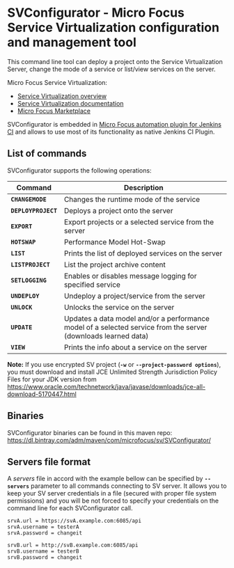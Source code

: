 # SVConfigurator - Micro Focus Service Virtualization configuration and management tool

This command line tool can deploy a project onto the Service Virtualization Server, change the mode of a service or list/view services on the server.

Micro Focus Service Virtualization:
  * [Service Virtualization overview](https://www.microfocus.com/sv)
  * [Service Virtualization documentation](https://admhelp.microfocus.com/sv/en/)
  * [Micro Focus Marketplace](https://marketplace.microfocus.com/appdelivery/content/service-virtualization)

SVConfigurator is embedded in [Micro Focus automation plugin for Jenkins CI](https://github.com/jenkinsci/hpe-application-automation-tools-plugin) and allows to use most of its functionality as native Jenkins CI Plugin.


## List of commands
SVConfigurator supports the following operations:

| **Command** | **Description** |
| - | - |
| **`CHANGEMODE`**      | Changes the runtime mode of the service |
| **`DEPLOYPROJECT`**   | Deploys a project onto the server |
| **`EXPORT`**          | Export projects or a selected service from the server |
| **`HOTSWAP`**         | Performance Model Hot-Swap |
| **`LIST`**            | Prints the list of deployed services on the server |
| **`LISTPROJECT`**     | List the project archive content |
| **`SETLOGGING`**      | Enables or disables message logging for specified service |
| **`UNDEPLOY`**        | Undeploy a project/service from the server |
| **`UNLOCK`**          | Unlocks the service on the server |
| **`UPDATE`**          | Updates a data model and/or a performance model of a selected service from the server (downloads learned data) |
| **`VIEW`**            | Prints the info about a service on the server |


**Note:** If you use encrypted SV project (**`-w`** or **`--project-password options`**), you must download and install JCE Unlimited Strength Jurisdiction Policy Files for your JDK version from https://www.oracle.com/technetwork/java/javase/downloads/jce-all-download-5170447.html

## Binaries
SVConfigurator binaries can be found in this maven repo: https://dl.bintray.com/adm/maven/com/microfocus/sv/SVConfigurator/

## Servers file format
A _servers_ file in accord with the example bellow can be specified by **`--servers`** parameter to all commands connecting to SV server. 
It allows you to keep your SV server credentials in a file (secured with proper file system permissions) and you will be not forced to specify your credentials on the command line for each SVConfigurator call.

```
srvA.url = https://svA.example.com:6085/api
srvA.username = testerA
srvA.password = changeit

srvB.url = http://svB.example.com:6085/api
srvB.username = testerB
srvB.password = changeit
```